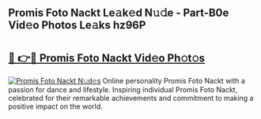 ## Promis Foto Nackt Le𝚊k𝚎d N𝚞𝚍e - Part-B0e Vid𝚎o Photos Le𝚊ks hz96P

# <h2><a href="http://fb7vu0.evod.top/?m=Promis+Foto+Nackt">🔗 👉🔴 Promis Foto Nackt Vid𝚎o Ph𝚘t𝚘s</a></h2>

[![Promis Foto Nackt N𝚞d𝚎s](https://i.imgur.com/8V9OHl7.gif)](http://fb7vu0.evod.top/?m=Promis+Foto+Nackt)
Online personality Promis Foto Nackt with a passion for dance and lifestyle. Inspiring individual Promis Foto Nackt, celebrated for their remarkable achievements and commitment to making a positive impact on the world. 
